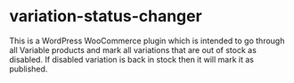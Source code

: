 # variation-status-changer
This is a WordPress WooCommerce  plugin which is intended to go through all Variable products and mark all variations that are out of stock as disabled. If disabled variation is back in stock then it will mark it as published.
